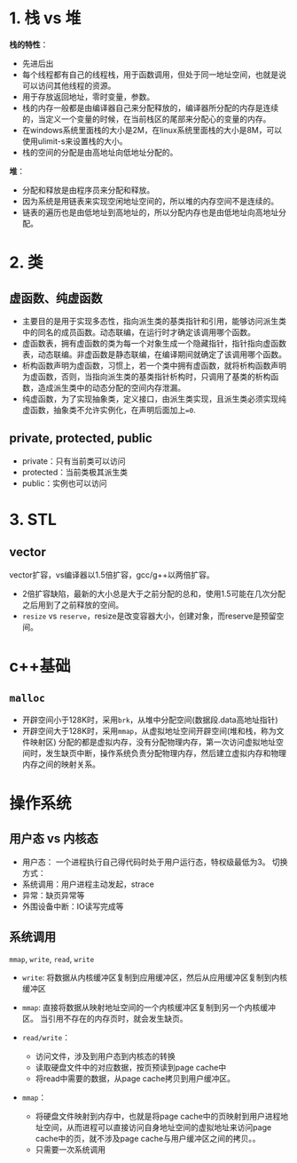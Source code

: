 <!--
 * @Author: JNJYan
 * @LastEditors: JNJYan
 * @Email: jjy20140825@gmail.com
 * @Date: 2020-06-17 13:18:39
 * @LastEditTime: 2020-06-17 15:22:52
 * @Description: Modify here please
 * @FilePath: /study/cpp.md
--> 
# 1. 栈 vs 堆

**栈的特性**：
- 先进后出
- 每个线程都有自己的线程栈，用于函数调用，但处于同一地址空间，也就是说可以访问其他线程的资源。
- 用于存放返回地址，零时变量，参数。
- 栈的内存一般都是由编译器自己来分配释放的，编译器所分配的内存是连续的，当定义一个变量的时候，在当前栈区的尾部来分配心的变量的内存。
- 在windows系统里面栈的大小是2M，在linux系统里面栈的大小是8M，可以使用ulimit-s来设置栈的大小。
- 栈的空间的分配是由高地址向低地址分配的。

**堆**： 
- 分配和释放是由程序员来分配和释放。
- 因为系统是用链表来实现空闲地址空间的，所以堆的内存空间不是连续的。
- 链表的遍历也是由低地址到高地址的，所以分配内存也是由低地址向高地址分配。

# 2. 类
## 虚函数、纯虚函数
- 主要目的是用于实现多态性，指向派生类的基类指针和引用，能够访问派生类中的同名的成员函数。动态联编，在运行时才确定该调用哪个函数。
- 虚函数表，拥有虚函数的类为每一个对象生成一个隐藏指针，指针指向虚函数表，动态联编。非虚函数是静态联编，在编译期间就确定了该调用哪个函数。
- 析构函数声明为虚函数，习惯上，若一个类中拥有虚函数，就将析构函数声明为虚函数，否则，当指向派生类的基类指针析构时，只调用了基类的析构函数，造成派生类中的动态分配的空间内存泄漏。
- 纯虚函数，为了实现抽象类，定义接口，由派生类实现，且派生类必须实现纯虚函数，抽象类不允许实例化，在声明后面加上`=0`.

## private, protected, public
- private：只有当前类可以访问
- protected：当前类极其派生类
- public：实例也可以访问


# 3. STL
## vector
vector扩容，vs编译器以1.5倍扩容，gcc/g++以两倍扩容。
- 2倍扩容缺陷，最新的大小总是大于之前分配的总和，使用1.5可能在几次分配之后用到了之前释放的空间。
- `resize` vs `reserve`，resize是改变容器大小，创建对象，而reserve是预留空间。

# c++基础
## `malloc`
- 开辟空间小于128K时，采用`brk`，从堆中分配空间(数据段.data高地址指针)
- 开辟空间大于128K时，采用`mmap`，从虚拟地址空间开辟空间(堆和栈，称为文件映射区)
分配的都是虚拟内存，没有分配物理内存，第一次访问虚拟地址空间时，发生缺页中断，操作系统负责分配物理内存，然后建立虚拟内存和物理内存之间的映射关系。

# 操作系统
## 用户态 vs 内核态
- 用户态：
一个进程执行自己得代码时处于用户运行态，特权级最低为3。
切换方式：
- 系统调用：用户进程主动发起，strace
- 异常：缺页异常等
- 外围设备中断：IO读写完成等

## 系统调用
`mmap`, `write`, `read`, `write`
- `write`: 将数据从内核缓冲区复制到应用缓冲区，然后从应用缓冲区复制到内核缓冲区
- `mmap`: 直接将数据从映射地址空间的一个内核缓冲区复制到另一个内核缓冲区。
当引用不存在的内存页时，就会发生缺页。

- `read/write`：
    - 访问文件，涉及到用户态到内核态的转换
    - 读取硬盘文件中的对应数据，按页预读到page cache中
    - 将read中需要的数据，从page cache拷贝到用户缓冲区。
- `mmap`：
    - 将硬盘文件映射到内存中，也就是将page cache中的页映射到用户进程地址空间，从而进程可以直接访问自身地址空间的虚拟地址来访问page cache中的页，就不涉及page cache与用户缓冲区之间的拷贝。。
    - 只需要一次系统调用